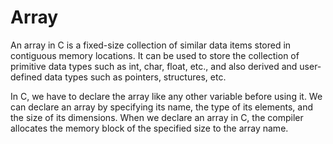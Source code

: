 # Array
An array in C is a fixed-size collection of similar data items stored in contiguous memory locations. It can be used to store the collection of primitive data types such as int, char, float, etc., and also derived and user-defined data types such as pointers, structures, etc.

In C, we have to declare the array like any other variable before using it. We can declare an array by specifying its name, the type of its elements, and the size of its dimensions. When we declare an array in C, the compiler allocates the memory block of the specified size to the array name.
